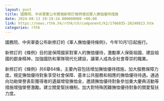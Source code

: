 ```yaml
---
layout: post
title: 國務院、中央軍委公布實施新修訂條例增加軍人撫恤優待措施
date: 2024-08-13 19:19:24.000000000 +08:00
link: https://news.rthk.hk/rthk/ch/component/k2/1766035-20240813.htm
categories: rthk
---
```


國務院、中央軍委公布新修訂的《軍人撫恤優待條例》，今年10月1日起施行。

新修訂的《條例》目的是保障國家對軍人的撫恤優待，激勵軍人保衛祖國、建設祖國的獻身精神，加強國防和軍隊現代化建設，讓軍人成為全社會尊崇的職業。

新修訂的《條例》共6章64條，主要內容包括增加撫恤優待措施，加大服務保障力度。規定撫恤優待對象享受社會保障、基本公共服務和相應的撫恤優待待遇。通過向功勛榮譽表彰獲得者的遺屬增發撫恤金，邀請撫恤優待對象參加重大慶典活動等措施增強榮譽激勵。建立關愛幫扶機制，加大對特殊困難撫恤優待對象的關愛幫扶力度。
